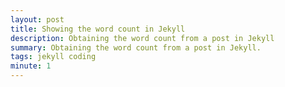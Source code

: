 ```yaml
---
layout: post
title: Showing the word count in Jekyll
description: Obtaining the word count from a post in Jekyll
summary: Obtaining the word count from a post in Jekyll.
tags: jekyll coding
minute: 1
---
```


